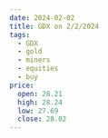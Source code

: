 ```yaml
---
date: 2024-02-02
title: GDX on 2/2/2024
tags: 
  - GDX
  - gold
  - miners
  - equities
  - buy
price:
  open: 28.21
  high: 28.24
  low: 27.69
  close: 28.02
---
```

<div class="post">
<snapshot-grid 
    :reports="['2024/02/01/CTA/GDX', '2024/02/02/CTA/GDX', '2024/02/02/MTP/GDX']"
    chart="2024/02/02/Chart/GDX"
/>
<p>

</p>
<p>

</p>
</div>